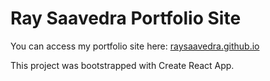 # Ray Saavedra Portfolio Site

You can access my portfolio site here: [raysaavedra.github.io](https://raysaavedra.github.io)

This project was bootstrapped with Create React App.
